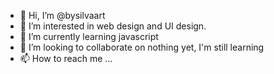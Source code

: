 - 👋 Hi, I’m @bysilvaart
- 👀 I’m interested in web design and UI design.
- 🌱 I’m currently learning javascript
- 💞️ I’m looking to collaborate on nothing yet, I'm still learning
- 📫 How to reach me ...

<!---
bysilvaart/bysilvaart is a ✨ special ✨ repository because its `README.md` (this file) appears on your GitHub profile.
You can click the Preview link to take a look at your changes.
--->
